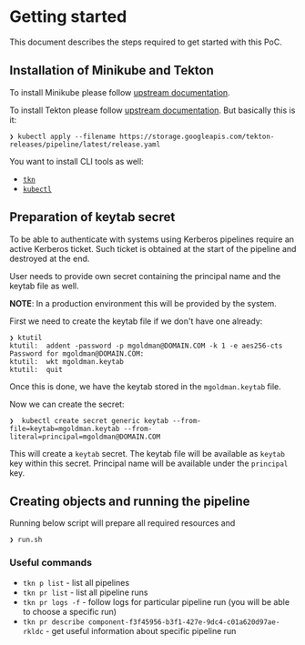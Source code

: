 # Getting started

This document describes the steps required to get started with this PoC.

## Installation of Minikube and Tekton

To install Minikube please follow [upstream documentation](https://kubernetes.io/docs/tasks/tools/install-minikube/).


To install Tekton please follow [upstream documentation](https://github.com/tektoncd/pipeline/blob/master/docs/install.md). But basically this is it:

```
❯ kubectl apply --filename https://storage.googleapis.com/tekton-releases/pipeline/latest/release.yaml
```

You want to install CLI tools as well:

* [`tkn`](https://github.com/tektoncd/cli)
* [`kubectl`](https://kubernetes.io/docs/tasks/tools/install-kubectl/)

## Preparation of keytab secret

To be able to authenticate with systems using Kerberos pipelines require an active Kerberos ticket.
Such ticket is obtained at the start of the pipeline and destroyed at the end.

User needs to provide own secret containing the principal name and the keytab file as well.

**NOTE**: In a production environment this will be provided by the system.

First we need to create the keytab file if we don't have one already:

```
❯ ktutil
ktutil:  addent -password -p mgoldman@DOMAIN.COM -k 1 -e aes256-cts
Password for mgoldman@DOMAIN.COM: 
ktutil:  wkt mgoldman.keytab
ktutil:  quit
```

Once this is done, we have the keytab stored in the `mgoldman.keytab` file.

Now we can create the secret:

```
❯  kubectl create secret generic keytab --from-file=keytab=mgoldman.keytab --from-literal=principal=mgoldman@DOMAIN.COM
```

This will create a `keytab` secret. The keytab file will be available as `keytab`
key within this secret. Principal name will be available under the `principal` key.

## Creating objects and running the pipeline

Running below script will prepare all required resources and

```
❯ run.sh
```

### Useful commands

* `tkn p list` - list all pipelines
* `tkn pr list` - list all pipeline runs
* `tkn pr logs -f` - follow logs for particular pipeline run (you will be able to choose a specific run)
* `tkn pr describe component-f3f45956-b3f1-427e-9dc4-c01a620d97ae-rkldc` - get useful information about specific pipeline run
